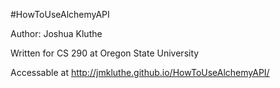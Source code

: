 #HowToUseAlchemyAPI

Author: Joshua Kluthe

Written for CS 290 at Oregon State University

Accessable at http://jmkluthe.github.io/HowToUseAlchemyAPI/
